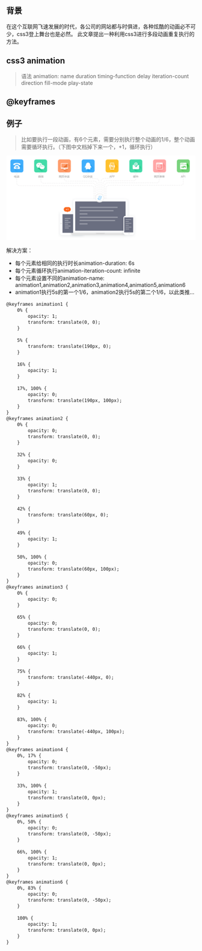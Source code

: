 ## 背景
在这个互联网飞速发展的时代，各公司的网站都与时俱进，各种炫酷的动画必不可少，css3登上舞台也是必然。
此文章提出一种利用css3进行多段动画重复执行的方法。

## css3 animation
> 语法
> animation: name duration timing-function delay iteration-count direction fill-mode play-state

## @keyframes


## 例子
> 比如要执行一段动画，有6个元素，需要分别执行整个动画的1/6，整个动画需要循环执行。（下图中文档掉下来一个，+1，循环执行）

![效果图](https://github.com/freeethy/blog/blob/master/201802/images/css3-multiple-animation.png)

解决方案：
- 每个元素给相同的执行时长animation-duration: 6s
- 每个元素循环执行animation-iteration-count: infinite
- 每个元素设置不同的animation-name: animation1,animation2,animation3,animation4,animation5,animation6
- animation1执行5s的第一个1/6，animation2执行5s的第二个1/6，以此类推...
```
@keyframes animation1 {
    0% {
        opacity: 1;
        transform: translate(0, 0);
    }

    5% {
        transform: translate(190px, 0);
    }

    16% {
        opacity: 1;
    }

    17%, 100% {
        opacity: 0;
        transform: translate(190px, 100px);
    }
}
@keyframes animation2 {
    0% {
        opacity: 0;
        transform: translate(0, 0);
    }

    32% {
        opacity: 0;
    }

    33% {
        opacity: 1;
        transform: translate(0, 0);
    }

    42% {
        transform: translate(60px, 0);
    }

    49% {
        opacity: 1;
    }

    50%, 100% {
        opacity: 0;
        transform: translate(60px, 100px);
    }
}
@keyframes animation3 {
    0% {
        opacity: 0;
    } 

    65% {
        opacity: 0;
        transform: translate(0, 0);
    }

    66% {
        opacity: 1;
    }

    75% {
        transform: translate(-440px, 0);
    }
    
    82% {
        opacity: 1;
    }

    83%, 100% {
        opacity: 0;
        transform: translate(-440px, 100px);
    }
}
@keyframes animation4 {
    0%, 17% {
        opacity: 0;
        transform: translate(0, -50px);
    }

    33%, 100% {
        opacity: 1;
        transform: translate(0, 0px);
    }
}
@keyframes animation5 {
    0%, 50% {
        opacity: 0;
        transform: translate(0, -50px);
    }

    66%, 100% {
        opacity: 1;
        transform: translate(0, 0px);
    }
}
@keyframes animation6 {
    0%, 83% {
        opacity: 0;
        transform: translate(0, -50px);
    }

    100% {
        opacity: 1;
        transform: translate(0, 0px);
    }
}
```